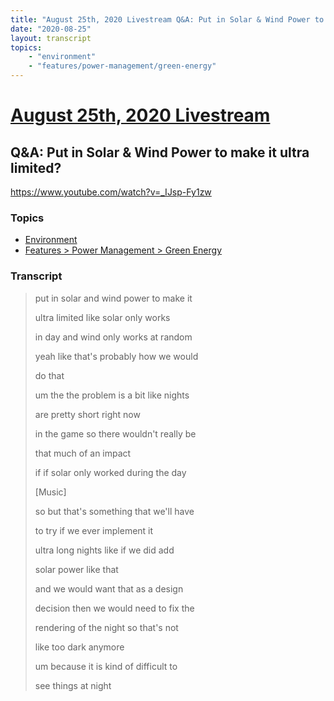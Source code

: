```yaml
---
title: "August 25th, 2020 Livestream Q&A: Put in Solar & Wind Power to make it ultra limited?"
date: "2020-08-25"
layout: transcript
topics:
    - "environment"
    - "features/power-management/green-energy"
---
```

# [August 25th, 2020 Livestream](../2020-08-25.md)
## Q&A: Put in Solar & Wind Power to make it ultra limited?
https://www.youtube.com/watch?v=_IJsp-Fy1zw

### Topics
* [Environment](../topics/environment.md)
* [Features > Power Management > Green Energy](../topics/features/power-management/green-energy.md)

### Transcript

> put in solar and wind power to make it
>
> ultra limited like solar only works
>
> in day and wind only works at random
>
> yeah like that's probably how we would
>
> do that
>
> um the the problem is a bit like nights
>
> are pretty short right now
>
> in the game so there wouldn't really be
>
> that much of an impact
>
> if if solar only worked during the day
>
> [Music]
>
> so but that's something that we'll have
>
> to try if we ever implement it
>
> ultra long nights like if we did add
>
> solar power like that
>
> and we would want that as a design
>
> decision then we would need to fix the
>
> rendering of the night so that's not
>
> like too dark anymore
>
> um because it is kind of difficult to
>
> see things at night
>

